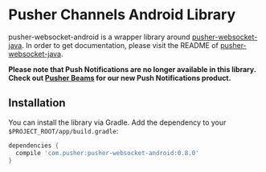 # Pusher Channels Android Library

pusher-websocket-android is a wrapper library around [pusher-websocket-java](https://github.com/pusher/pusher-websocket-java). 
In order to get documentation, please visit the README of [pusher-websocket-java](https://github.com/pusher/pusher-websocket-java).

**Please note that Push Notifications are no longer available in this library. Check out [Pusher Beams](https://pusher.com/beams) for our new Push Notifications product.**

## Installation

You can install the library via Gradle. Add the dependency to your `$PROJECT_ROOT/app/build.gradle`:

```groovy
dependencies {
  compile 'com.pusher:pusher-websocket-android:0.8.0'
}

```

